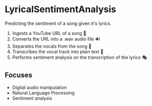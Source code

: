 # LyricalSentimentAnalysis
Predicting the sentiment of a song given it's lyrics.
1. Ingests a YouTube URL of a song 🎥
2. Converts the URL into a .wav audio file 🔊
3. Separates the vocals from the song 🎤
4. Transcribes the vocal track into plain text 📝
5. Performs sentiment analysis on the transcription of the lyrics 🎭

## Focuses
* Digital audio manipulation
* Natural Language Processing
* Sentiment analysis
